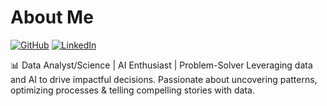 # About Me

[![GitHub](https://img.shields.io/badge/GitHub-%40nkosana-239a3b.svg)](https://github.com/nkosanamolefe)
[![LinkedIn](https://img.shields.io/badge/Linked-in-0c66c3.svg)](https://www.linkedin.com/in/gn-molefe/)

📊 Data Analyst/Science | AI Enthusiast | Problem-Solver Leveraging data and AI to drive impactful decisions. 
Passionate about uncovering patterns, optimizing processes & telling compelling stories with data.
